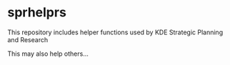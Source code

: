 # sprhelprs
This repository includes helper functions used by KDE Strategic Planning and Research

This may also help others...
